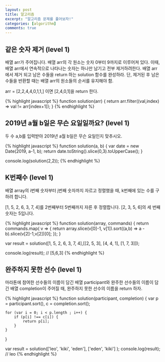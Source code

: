 ```yaml
---
layout: post
title: 알고리즘
excerpt: "알고리즘 문제를 풀어보자!"
categories: [algorithm]
comments: true
---
```


## 같은 숫자 제거 (level 1)
배열 arr가 주어집니다. 배열 arr의 각 원소는 숫자 0부터 9까지로 이루어져 있다. 이때, 배열 arr에서 연속적으로 나타나는 숫자는 하나만 남기고 전부 제거하려한다. 배열 arr에서 제거 되고 남은 수들을 return 하는 solution 함수를 완성하라. 단, 제거된 후 남은 수들을 반환할 때는 배열 arr의 원소들의 순서를 유지해야 함.

arr = [2,2,4,4,0,1,1,] 이면 [2,4,0,1]을 return 한다.

{% highlight javascript %}
function solution(arr) {
    return arr.filter((val,index) => val != arr[index+1]);
}
{% endhighlight %}

## 2019년 a월 b일은 무슨 요일일까요? (level 1)
두 수 a,b를 입력받아 2019년 a월 b일은 무슨 요일인지 맞추시오.

{% highlight javascript %}
function solution(a, b) {
    var date = new Date(2019, a-1, b);
    return date.toString().slice(0,3).toUpperCase();
}

console.log(solution(2,2));
{% endhighlight %}

## K번째수 (level 1)

배열 array의 i번째 숫자부터 j번째 숫자까지 자르고 정렬했을 때, k번째에 있는 수를 구하려 합니다.

[1, 5, 2, 6, 3, 7, 4]를 2번째부터 5번째까지 자른 후 정렬합니다. [2, 3, 5, 6]의 세 번째 숫자는 5입니다.

{% highlight javascript %}
function solution(array, commands) {
    return commands.map( v => {
        return array.slice(v[0]-1, v[1]).sort((a,b) => a - b).slice(v[2]-1,v[2])[0];
    });
}

var result = solution([1, 5, 2, 6, 3, 7, 4],[[2, 5, 3], [4, 4, 1], [1, 7, 3]]);

console.log(result); // [5,6,3]
{% endhighlight %}

## 완주하지 못한 선수 (level 1)

마라톤에 참여한 선수들의 이름이 담긴 배열 participant와 완주한 선수들의 이름이 담긴 배열 completion이 주어질 때, 완주하지 못한 선수의 이름을 return 하자.

{% highlight javascript %}
function solution(participant, completion) {
    var p = participant.sort(),
        c = completion.sort();
    
    for (var i = 0; i < p.length ; i++) {
        if (p[i] !== c[i]) {
            return p[i];
        }
    }
}

var result = solution(['leo', 'kiki', 'eden'], ['eden', 'kiki'] );
console.log(result); // leo
{% endhighlight %}